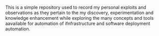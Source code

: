 This is a simple repository used to record my personal exploits and observations as they pertain to the
my discovery, experimentation and knowledge enhancement while exploring the many concepts and tools aavailable
for automation of ifnfrastructure and software deployment automation. 
